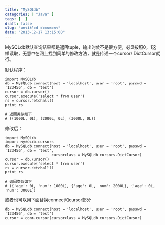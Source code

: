 ```yaml
---
title: "MySQLdb"
categories: [ "Java" ]
tags: [  ]
draft: false
slug: "untitled-document"
date: "2013-12-17 13:15:00"
---
```


MySQLdb默认查询结果都是返回tuple，输出时候不是很方便，必须按照0，1这样读取，无意中在网上找到简单的修改方法，就是传递一个cursors.DictCursor就行。


<!--more-->


默认程序：

    import MySQLdb
    db = MySQLdb.connect(host = 'localhost', user = 'root', passwd = '123456', db = 'test')
    cursor = db.cursor()
    cursor.execute('select * from user')
    rs = cursor.fetchall()
    print rs
    
    # 返回类似如下
    # ((1000L, 0L), (2000L, 0L), (3000L, 0L))

修改后：

    import MySQLdb
    import MySQLdb.cursors
    db = MySQLdb.connect(host = 'localhost', user = 'root', passwd = '123456', db = 'test',
                         cursorclass = MySQLdb.cursors.DictCursor)
    cursor = db.cursor()
    cursor.execute('select * from user')
    rs = cursor.fetchall()
    print rs
    
    # 返回类似如下
    # ({'age': 0L, 'num': 1000L}, {'age': 0L, 'num': 2000L}, {'age': 0L, 'num': 3000L})

或者也可以用下面替换connect和cursor部分

    db = MySQLdb.connect(host = 'localhost', user = 'root', passwd = '123456', db = 'test')
    cursor = conn.cursor(cursorclass = MySQLdb.cursors.DictCursor)
